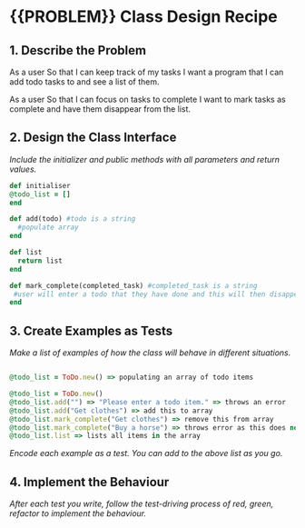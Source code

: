# {{PROBLEM}} Class Design Recipe

## 1. Describe the Problem

As a user
So that I can keep track of my tasks
I want a program that I can add todo tasks to and see a list of them.

As a user
So that I can focus on tasks to complete
I want to mark tasks as complete and have them disappear from the list.

## 2. Design the Class Interface



_Include the initializer and public methods with all parameters and return values._

```ruby
def initialiser
@todo_list = []
end

def add(todo) #todo is a string
  #populate array 
end

def list
  return list
end

def mark_complete(completed_task) #completed_task is a string
 #user will enter a todo that they have done and this will then disappear from the @todo_list array
end
```

## 3. Create Examples as Tests

 
_Make a list of examples of how the class will behave in different situations._

```ruby

@todo_list = ToDo.new() => populating an array of todo items

@todo_list = ToDo.new()
@todo_list.add("") => "Please enter a todo item." => throws an error
@todo_list.add("Get clothes") => add this to array
@todo_list.mark_complete("Get clothes") => remove this from array
@todo_list.mark_complete("Buy a horse") => throws error as this does not exist
@todo_list.list => lists all items in the array


```

_Encode each example as a test. You can add to the above list as you go._

## 4. Implement the Behaviour

_After each test you write, follow the test-driving process of red, green, refactor to implement the behaviour._




